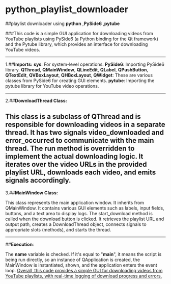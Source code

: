 # python_playlist_downloader
##playlist downloader using **python** ,**PySide6** ,**pytube**

###This code is a simple GUI application for downloading videos from YouTube playlists using PySide6 (a Python binding for the Qt framework) and the Pytube library, which provides an interface for downloading YouTube videos.

---

1.##**Imports:**
**sys**: For system-level operations.
**PySide6**: Importing PySide6 library.
**QThread**, **QMainWindow**, **QLineEdit**, **QLabel**, **QPushButton**, **QTextEdit**, **QVBoxLayout**, **QHBoxLayout**, **QWidget**: These are various classes from PySide6 for creating GUI elements.
**pytube**: Importing the pytube library for YouTube video operations.

---

2.##**DownloadThread Class:**

This class is a subclass of QThread and is responsible for downloading videos in a separate thread.
It has two signals video_downloaded and error_occurred to communicate with the main thread.
The run method is overridden to implement the actual downloading logic. It iterates over the video URLs in the provided playlist URL, downloads each video, and emits signals accordingly.
---
3.##**MainWindow Class:**

This class represents the main application window.
It inherits from QMainWindow.
It contains various GUI elements such as labels, input fields, buttons, and a text area to display logs.
The start_download method is called when the download button is clicked. It retrieves the playlist URL and output path, creates a DownloadThread object, connects signals to appropriate slots (methods), and starts the thread.

---
##**Execution**:

The __name__ variable is checked. If it's equal to "__main__", it means the script is being run directly, so an instance of QApplication is created, the MainWindow is instantiated, shown, and the application enters the event loop.
<u>Overall, this code provides a simple GUI for downloading videos from YouTube playlists, with real-time logging of download progress and errors.</u>
